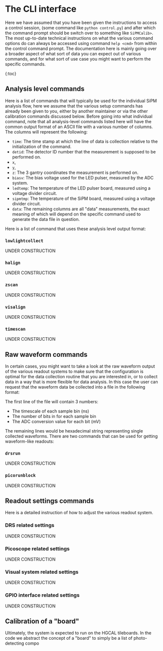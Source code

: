 # The CLI interface

Here we have assumed that you have been given the instructions to access a
control session, (some command like `python control.py`) and after which the
command prompt should be switch over to something like `SiPMCalib>`. The most
up-to-date technical instructions on what the various command options do can
always be accessed using command `help <cmd>` from within the control command
prompt. The documentation here is mainly going over a broader aspect of what sort
of data you can expect out of various commands, and for what sort of use case
you might want to perform the specific commands.

{:toc}

## Analysis level commands

Here is a list of commands that will typically be used for the individual SiPM
analysis flow, here we assume that the various setup commands has already been
given to you, either by another maintainer or via the other calibration commands
discussed below. Before going into what individual command, note that all
analysis-level commands listed here will have the common output format of an
ASCII file with a various number of columns. The columns will represent the
following:

- `time`: The time stamp at which the line of data is collection relative to the
  initialization of the command.
- `detid`: The detector ID number that the measurement is supposed to be
  performed on.
- `x`,
- `y`,
- `z`: The 3 gantry coordinates the measurement is performed on.
- `biasv`: The bias voltage used for the LED pulser, measured by the ADC system.
- `ledtemp`: The temperature of the LED pulser board, measured using a voltage
  divider circuit.
- `sipmtmp`: The temperature of the SiPM board, measured using a voltage divider
  circuit.
- `data`: The remaining columns are all "data" measurements, the exact meaning of
  which will depend on the specific command used to generate the data file in
  question.

Here is a list of command that uses these analysis level output format:

### `lowlightcollect`

UNDER CONSTRUCTION

### `halign`

UNDER CONSTRUCTION

### `zscan`

UNDER CONSTRUCTION

### `visalign`

UNDER CONSTRUCTION

### `timescan`

UNDER CONSTRUCTION

## Raw waveform commands

In certain cases, you might want to take a look at the raw waveform output of the
various readout systems to make sure that the configuration is optimal for the
data collection routine that you are interested in, or to collect data in a way
that is more flexible for data analysis. In this case the user can request that
the waveform data be collected into a file in the following format:

The first line of the file will contain 3 numbers:

- The timescale of each sample bin (ns)
- The number of bits in for each sample bin
- The ADC conversion value for each bit (mV)

The remaining lines would be hexadecimal string representing single collected
waveforms. There are two commands that can be used for getting waveform-like
readouts:

### `drsrun`

UNDER CONSTRUCTION

### `picorunblock`

UNDER CONSTRUCTION

## Readout settings commands

Here is a detailed instruction of how to adjust the various readout system.

### DRS related settings

UNDER CONSTRUCTION

### Picoscope related settings

UNDER CONSTRUCTION

### Visual system related settings

UNDER CONSTRUCTION

### GPIO interface related settings

UNDER CONSTRUCTION

## Calibration of a "board"

Ultimately, the system is expected to run on the HGCAL tileboards. In the code we
abstract the concept of a "board" to simply be a list of photo-detecting compo

